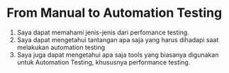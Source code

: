 # From Manual to Automation Testing 

1. Saya dapat memahami jenis-jenis dari perfomance testing. 
2. Saya dapat mengetahui tantangan apa saja yang harus dihadapi saat melakukan automation testing 
3. Saya juga dapat mengetahui apa saja tools yang biasanya digunakan untuk Automation Testing, khususnya performance testing. 